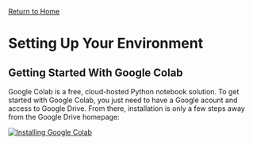 [Return to Home](https://anthony-agbay.github.io/bioe-python-guide/)

# Setting Up Your Environment

## Getting Started With Google Colab

Google Colab is a free, cloud-hosted Python notebook solution. To get started with Google Colab, you just need to have a Google acount and access to Google Drive. From there, installation is only a few steps away from the Google Drive homepage:

[![Installing Google Colab](http://img.youtube.com/vi/Yhxef2sh7cE/0.jpg)](https://www.youtube.com/watch?v=Yhxef2sh7cE "Installing Google Colab")
